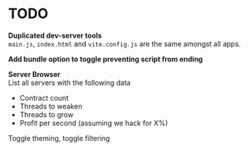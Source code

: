 # TODO
**Duplicated dev-server tools**  
`main.js`, `index.html` and `vite.config.js` are the same amongst all apps.

**Add bundle option to toggle preventing script from ending**


**Server Browser**  
List all servers with the following data
- Contract count
- Threads to weaken
- Threads to grow
- Profit per second (assuming we hack for X%)

Toggle theming, toggle filtering
